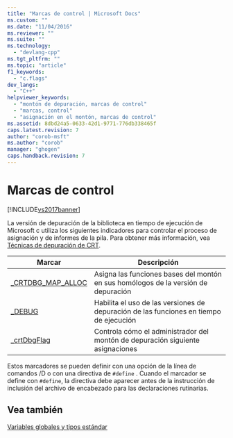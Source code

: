 ```yaml
---
title: "Marcas de control | Microsoft Docs"
ms.custom: ""
ms.date: "11/04/2016"
ms.reviewer: ""
ms.suite: ""
ms.technology: 
  - "devlang-cpp"
ms.tgt_pltfrm: ""
ms.topic: "article"
f1_keywords: 
  - "c.flags"
dev_langs: 
  - "C++"
helpviewer_keywords: 
  - "montón de depuración, marcas de control"
  - "marcas, control"
  - "asignación en el montón, marcas de control"
ms.assetid: 8dbd24a5-0633-42d1-9771-776db338465f
caps.latest.revision: 7
author: "corob-msft"
ms.author: "corob"
manager: "ghogen"
caps.handback.revision: 7
---
```

# Marcas de control
[!INCLUDE[vs2017banner](../assembler/inline/includes/vs2017banner.md)]

La versión de depuración de la biblioteca en tiempo de ejecución de Microsoft c utiliza los siguientes indicadores para controlar el proceso de asignación y de informes de la pila.  Para obtener más información, vea [Técnicas de depuración de CRT](../Topic/CRT%20Debugging%20Techniques.md).  
  
|Marcar|Descripción|  
|------------|-----------------|  
|[\_CRTDBG\_MAP\_ALLOC](../c-runtime-library/crtdbg-map-alloc.md)|Asigna las funciones bases del montón en sus homólogos de la versión de depuración|  
|[\_DEBUG](../c-runtime-library/debug.md)|Habilita el uso de las versiones de depuración de las funciones en tiempo de ejecución|  
|[\_crtDbgFlag](../c-runtime-library/crtdbgflag.md)|Controla cómo el administrador del montón de depuración siguiente asignaciones|  
  
 Estos marcadores se pueden definir con una opción de la línea de comandos \/D o con una directiva de `#define` .  Cuando el marcador se define con `#define`, la directiva debe aparecer antes de la instrucción de inclusión del archivo de encabezado para las declaraciones rutinarias.  
  
## Vea también  
 [Variables globales y tipos estándar](../c-runtime-library/global-variables-and-standard-types.md)